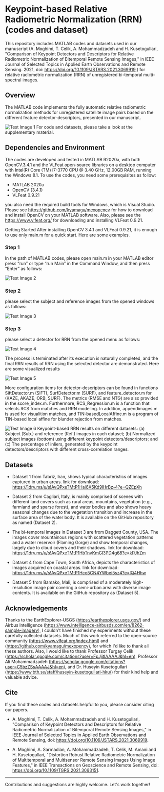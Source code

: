 # Keypoint-based Relative Radiometric Normalization (RRN) (codes and dataset)

This repository includes MATLAB codes and datasets used in our manuscript (A. Moghimi, T. Celik, A. Mohammadzadeh and H. Kusetogullari, "Comparison of Keypoint Detectors and Descriptors for Relative Radiometric Normalization of Bitemporal Remote Sensing Images," in IEEE Journal of Selected Topics in Applied Earth Observations and Remote Sensing. 2021, doi: https://doi.org/10.1109/JSTARS.2021.3069919,) for relative radiometric normalization (RRN) of unregistered bi-temporal multi-spectral images.  

## Overview
The MATLAB code implements the fully automatic relative radiometric normalization methods for unregistered satellite image pairs based on the different feature detector-descriptors, presented in our manuscript. 

![Test Image 1](https://github.com/ArminMoghimi/Keypoint-based-Relative-Radiometric-Normalization-RRN-method/blob/main/Figure/keypoint_based_rrn.jpg)
For code and datasets, please take a look at the supplementary material.

## Dependencies and Environment
The codes are developed and tested in MATLAB R2020a, with both OpenCV.3.4.1 and the VLFeat open-source libraries on a desktop computer with Intel(R) Core (TM) i7-3770 CPU @ 3.40 GHz, 12.00GB RAM, running the Windows 8.1. To use the codes, you need some prerequisites as follow: 
- 	MATLAB 2020a
- 	OpenCV (3.4.1)
- 	VLFeat 0.9.21 

you also need the required build tools for Windows, which is Visual Studio. Please see https://github.com/kyamagu/mexopencv for how to download and install OpenCV on your MATLAB software. Also, please see the https://www.vlfeat.org/ for downloading and installing VLFeat 0.9.21.

Getting Started
After installing OpenCV 3.4.1 and VLFeat 0.9.21, it is enough to use only main.m for a quick start. Here are some examples.
### Step 1
In the path of MATLAB codes, please open main.m in your MATLAB editor press “run” or type “run Main” in the Command Window, and then press “Enter” as follows: 

![Test Image 2](https://github.com/ArminMoghimi/Keypoint-based-Relative-Radiometric-Normalization-RRN-method/blob/main/Figure/main%20run.png)

### Step 2
please select the subject and reference images from the opened windows as follows:

![Test Image 3](https://github.com/ArminMoghimi/Keypoint-based-Relative-Radiometric-Normalization-RRN-method/blob/main/Figure/input_data.png)

### Step 3
please select a detector for RRN from the opened menu as follows:

![Test Image 4](https://github.com/ArminMoghimi/Keypoint-based-Relative-Radiometric-Normalization-RRN-method/blob/main/Figure/menu_bar.png)

The process is terminated after its execution is naturally completed, and the final RRN results of RRN using the selected detector are demonstrated. Here are some visualized results

![Test Image 5](https://github.com/ArminMoghimi/Keypoint-based-Relative-Radiometric-Normalization-RRN-method/blob/main/Figure/results_plot.png)

More configuration items for detector-descriptors can be found in functions SiftDetector.m (SIFT), SurfDetector.m (SURF), and feature_detector.m for (KAZE, AKAZE, ORB, SURF). The metrics (RMSE and NTG) are also provided in the score_index.m. Furthermore, RCS_Regression.m is a function that selects RCS from matches and RRN modeling. In addition, appendimages.m is used for visualition matches, and TIN-basedLocalAffine.m is a program of TIN-based local affine for blunder rejection from matches.    

![Test Image 6](https://github.com/ArminMoghimi/Keypoint-based-Relative-Radiometric-Normalization-RRN-method/blob/main/Figure/qualitive%20results.jpg)
Keypoint-based RRN results on different datasets: (a) Subject (Sub.) and reference (Ref.) images in each dataset; (b) Normalized subject images (bottom) using different keypoint detectors/descriptors; and (c) The percentage of inliers, generated by the keypoint detectors/descriptors with different cross-correlation ranges.

## Datasets
- Dataset 1 from Tabriz, Iran, shows typical characteristics of images captured in urban areas. link for download:
https://1drv.ms/u/s!AvQPxeTMtP1Hai6X5Kd9IHrBz-4?e=QZEpXh

- Dataset 2 from Cagliari, Italy, is mainly comprised of scenes with different land covers such as rural areas, mountains, vegetation (e.g., farmland and sparse forest), and water bodies and also shows heavy seasonal changes due to the vegetation transition and increase in the surface area of the water body. It is available on the GitHub repository as named (Dataset 2).

- The bi-temporal images in Dataset 3 are from Daggett County, USA.  The images cover mountainous regions with scattered vegetation patterns and a water reservoir (Flaming Gorge) and show temporal changes, largely due to cloud covers and their shadows. link for download: 
https://1drv.ms/u/s!AvQPxeTMtP1HbTnvKmGI3PD4g68?e=kPJhZm

- Dataset 4 from Cape Town, South Africa, depicts the characteristics of images acquired on coastal areas. link for download:
https://1drv.ms/u/s!AvQPxeTMtP1Hco5CN4YWbei5sz4?e=lQ4Hhw

- Dataset 5 from Bamako, Mali, is comprised of a moderately high-resolution image pair covering a semi-urban area with diverse image contents. It is available on the GitHub repository as (Dataset 5).


## Acknowledgements

Thanks to the EarthExplorer-USGS (https://earthexplorer.usgs.gov/) and Airbus Intelligence (https://www.intelligence-airbusds.com/en/8262-sample-imagery),  I couldn't have finished my experiments without these carefully collected datasets. Much of this work referred to the open-source community (https://www.vlfeat.org/index.html) and (https://github.com/kyamagu/mexopencv), for which I'd like to thank all these authors. Also, I would like to thank Professor Turgay Celik (https://scholar.google.com/citations?user=FpJjjtIAAAAJ&hl=en), Professor Ali Mohammadzadeh (https://scholar.google.com/citations?user=C5bzZSsAAAAJ&hl=en), and Dr. Huseyin Kusetogullari (https://www.bth.se/staff/huseyin-kusetogullari-hku/) for their kind help and valuable advice.

## Cite
If you find these codes and datasets helpful to you, please consider citing our papers.

- A. Moghimi, T. Celik, A. Mohammadzadeh and H. Kusetogullari, "Comparison of Keypoint Detectors and Descriptors for Relative Radiometric Normalization of Bitemporal Remote Sensing Images," in IEEE Journal of Selected Topics in Applied Earth Observations and Remote Sensing, doi: https://doi.org/10.1109/JSTARS.2021.3069919.
 
- A. Moghimi, A. Sarmadian, A. Mohammadzadeh, T. Celik, M. Amani and H. Kusetogullari, "Distortion Robust Relative Radiometric Normalization of Multitemporal and Multisensor Remote Sensing Images Using Image Features," in IEEE Transactions on Geoscience and Remote Sensing, doi: https://doi.org/10.1109/TGRS.2021.3063151.

---
Contributions and suggestions are highly welcome. Let's work together!

